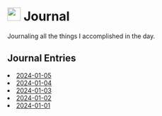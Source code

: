 <h1><img src="https://emojis.slackmojis.com/emojis/images/1648075155/56583/journal.gif?1648075155" width="30"/> Journal </h1>

<p>Journaling all the things I accomplished in the day.</p>

<h2>Journal Entries</h2>
<li><a href="2024/01-January/2024-01-05.md">2024-01-05</a></li>
<li><a href="2024/01-January/2024-01-04.md">2024-01-04</a></li>
<li><a href="2024/01-January/2024-01-03.md">2024-01-03</a></li>
<li><a href="2024/01-January/2024-01-02.md">2024-01-02</a></li>
<li><a href="2024/01-January/2024-01-01.md">2024-01-01</a></li>

